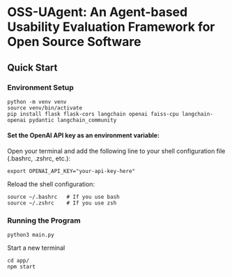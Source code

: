 # OSS-UAgent: An Agent-based Usability Evaluation Framework for Open Source Software

## Quick Start

### Environment Setup
```shell
python -m venv venv                                             
source venv/bin/activate
pip install flask flask-cors langchain openai faiss-cpu langchain-openai pydantic langchain_community
```
#### Set the OpenAI API key as an environment variable:
Open your terminal and add the following line to your shell configuration file (.bashrc, .zshrc, etc.):
```shell
export OPENAI_API_KEY="your-api-key-here"
```
Reload the shell configuration:
```shell
source ~/.bashrc   # If you use bash
source ~/.zshrc    # If you use zsh
```
### Running the Program
```shell
python3 main.py
```
Start a new terminal
```shell
cd app/
npm start
```